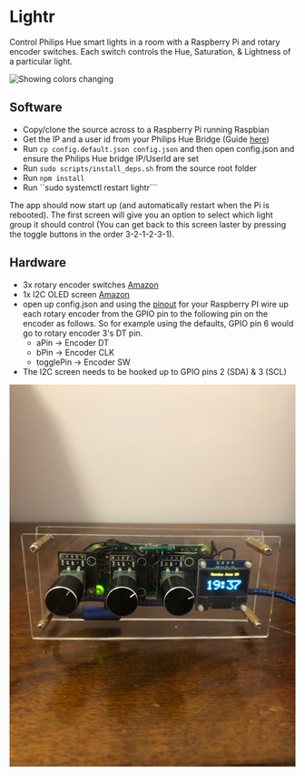 # Lightr

Control Philips Hue smart lights in a room with a Raspberry Pi and rotary encoder switches. Each switch controls the Hue, Saturation, & Lightness of a particular light.

![Showing colors changing](/lightr.gif)

## Software

- Copy/clone the source across to a Raspberry Pi running Raspbian
- Get the IP and a user id from your Philips Hue Bridge (Guide [here](https://developers.meethue.com/develop/get-started-2/))
- Run ```cp config.default.json config.json``` and then open config.json and ensure the Philips Hue bridge IP/UserId are set
- Run ```sudo scripts/install_deps.sh``` from the source root folder
- Run ```npm install```
- Run ``sudo systemctl restart lightr```

The app should now start up (and automatically restart when the Pi is rebooted). The first screen will give you an option to select which light group it should control (You can get back to this screen laster by pressing the toggle buttons in the order 3-2-1-2-3-1).

## Hardware

- 3x rotary encoder switches [Amazon](https://www.amazon.com/gp/product/B06XQTHDRR/ref=ppx_yo_dt_b_search_asin_title?ie=UTF8&psc=1)
- 1x I2C OLED screen [Amazon](https://www.amazon.com/gp/product/B072Q2X2LL/ref=ppx_yo_dt_b_search_asin_title?ie=UTF8&psc=1)
- open up config.json and using the [pinout](https://pinout.xyz/) for your Raspberry PI wire up each rotary encoder from the GPIO pin to the following pin on the encoder as follows. So for example using the defaults, GPIO pin 6 would go to rotary encoder 3's DT pin.
  - a<x>Pin -> Encoder<x> DT
  - b<x>Pin -> Encoder<x> CLK
  - toggle<x>Pin -> Encoder<x> SW
- The I2C screen needs to be hooked up to GPIO pins 2 (SDA) & 3 (SCL)

![The assembled light controller](/assembly.jpg)

